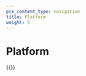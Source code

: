 ```yaml
---
pcx_content_type: navigation
title: Platform
weight: 5
---
```


# Platform

{{<directory-listing>}}

